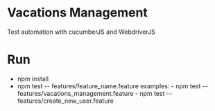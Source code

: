 # Vacations Management
Test automation with cucumberJS and WebdriverJS

# Run
- npm install
- npm test -- features/feature_name.feature
    examples: 
      - npm test -- features/vacations_management.feature
      - npm test -- features/create_new_user.feature
   
